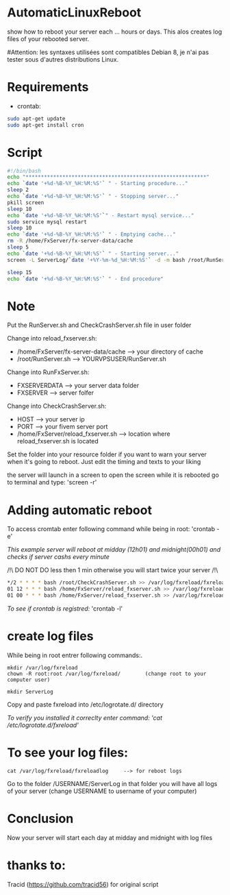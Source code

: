 # AutomaticLinuxReboot
show how to reboot your server each ... hours or days. This alos creates log files of your rebooted server.

#Attention: les syntaxes utilisées sont compatibles Debian 8, je n'ai pas tester sous d'autres distributions Linux.


# Requirements
- crontab: 
```bash
sudo apt-get update
sudo apt-get install cron
```

# Script
```bash
#!/bin/bash
echo "***********************************************************"
echo `date '+%d-%B-%Y_%H:%M:%S'` " - Starting procedure..."
sleep 2
echo `date '+%d-%B-%Y_%H:%M:%S'` " - Stopping server..."
pkill screen
sleep 10
echo `date '+%d-%B-%Y_%H:%M:%S'`" - Restart mysql service..."
sudo service mysql restart
sleep 10
echo `date '+%d-%B-%Y_%H:%M:%S'` " - Emptying cache..."
rm -R /home/FxServer/fx-server-data/cache
sleep 5
echo `date '+%d-%B-%Y_%H:%M:%S'` " - Starting server..."
screen -L ServerLog/`date '+%Y-%m-%d_%H:%M:%S'` -d -m bash /root/RunServer.sh

sleep 15
echo `date '+%d-%B-%Y_%H:%M:%S'` " - End procedure"

```
# Note
Put the RunServer.sh and CheckCrashServer.sh file in user folder

Change into reload_fxserver.sh:
- /home/FxServer/fx-server-data/cache  --> your directory of cache
- /root/RunServer.sh --> YOURVPSUSER/RunServer.sh

Change into RunFxServer.sh:
- FXSERVERDATA --> your server data folder
- FXSERVER --> server folfer

Change into CheckCrashServer.sh:
- HOST --> your server ip
- PORT --> your fivem server port
- /home/FxServer/reload_fxserver.sh --> location where reload_fxserver.sh is located

Set the folder into your resource folder if you want to warn your server when it's going to reboot.
Just edit the timing and texts to your liking

the server will launch in a screen to open the screen while it is rebooted go to terminal and type: 'screen -r'

# Adding automatic reboot
To access cromtab enter following command while being in root: 'crontab -e'

*This example server will reboot at midday (12h01) and midnight(00h01) and checks if server cashs every minute*

/!\ DO NOT DO less then 1 min otherwise you will start twice your server /!\ 

```bash
*/2 * * * * bash /root/CheckCrashServer.sh >> /var/log/fxreload/fxreloadlog
01 12 * * * bash /home/FxServer/reload_fxserver.sh >> /var/log/fxreload/fxreloadlog
01 00 * * * bash /home/FxServer/reload_fxserver.sh >> /var/log/fxreload/fxreloadlog
```

*To see if crontab is registred:* 'crontab -l'

# create log files
While being in root entrer following commands:.
```
mkdir /var/log/fxreload
chown -R root:root /var/log/fxreload/        (change root to your computer user)
```
```
mkdir ServerLog
```

Copy and paste fxreload into /etc/logrotate.d/  directory

*To verify you installed it correclty enter command: 'cat /etc/logrotate.d/fxreload'*

# To see your log files:
```
cat /var/log/fxreload/fxreloadlog     --> for reboot logs
```
Go to the folder /USERNAME/ServerLog  in that folder you will have all logs of your server  (change USERNAME to username of your computer)

# Conclusion
Now your server will start each day at midday and midnight with log files


# thanks to: 
Tracid  (https://github.com/tracid56) for original script
